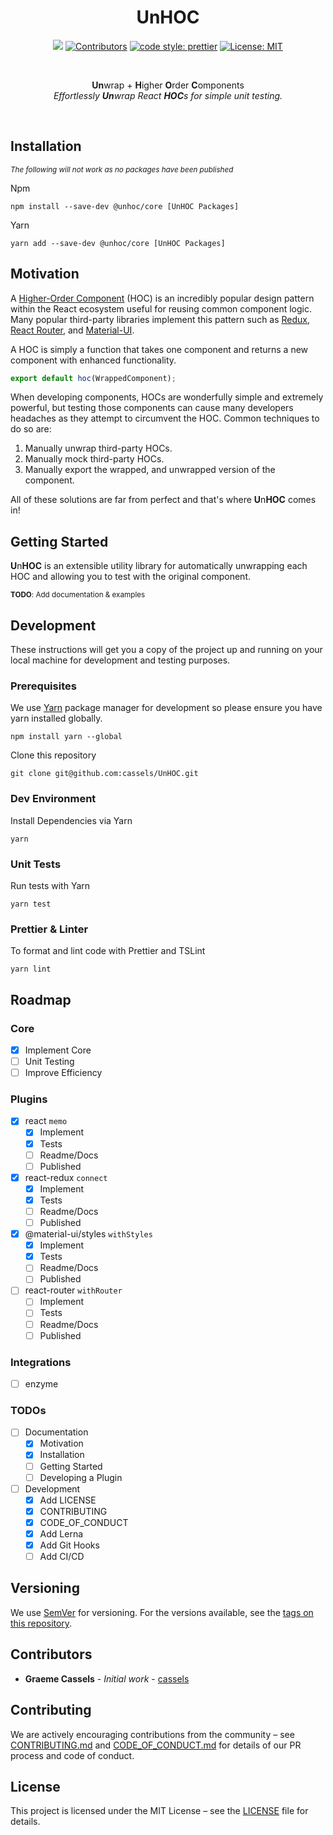 <h1 align="center">UnHOC</h1>

<div align="center">

[![](https://img.shields.io/travis/cassels/UnHOC/master.svg?style=flat-square)](https://travis-ci.org/cassels/UnHOC)
[![Contributors](https://img.shields.io/github/contributors/cassels/unhoc.svg?style=flat-square)](README.md#Contributors)
[![code style: prettier](https://img.shields.io/badge/code_style-prettier-ff69b4.svg?style=flat-square)](https://github.com/prettier/prettier)
[![License: MIT](https://img.shields.io/github/license/cassels/unhoc.svg?style=flat-square)](LICENSE)

<br>

**Un**wrap + **H**igher **O**rder **C**omponents  
_Effortlessly **Un**wrap React **HOC**s for simple unit testing._

<br>

</div>

## Installation

<sub>_The following will not work as no packages have been published_</sub>

Npm

```
npm install --save-dev @unhoc/core [UnHOC Packages]
```

Yarn

```
yarn add --save-dev @unhoc/core [UnHOC Packages]
```

## Motivation

A [Higher-Order Component](https://reactjs.org/docs/higher-order-components.html) (HOC) is an incredibly popular design pattern within the React ecosystem useful for reusing common component logic. Many popular third-party libraries implement this pattern such as [Redux](https://github.com/reduxjs/redux), [React Router](https://github.com/ReactTraining/react-router), and [Material-UI](https://github.com/mui-org/material-ui).

A HOC is simply a function that takes one component and returns a new component with enhanced functionality.

```js
export default hoc(WrappedComponent);
```

When developing components, HOCs are wonderfully simple and extremely powerful, but testing those components can cause many developers headaches as they attempt to circumvent the HOC. Common techniques to do so are:

1. Manually unwrap third-party HOCs.
2. Manually mock third-party HOCs.
3. Manually export the wrapped, and unwrapped version of the component.

All of these solutions are far from perfect and that's where **U**n**HOC** comes in!

## Getting Started

**U**n**HOC** is an extensible utility library for automatically unwrapping each HOC and allowing you to test with the original component.

<sub>**TODO**: Add documentation & examples</sub>

## Development

These instructions will get you a copy of the project up and running on your local machine for development and testing purposes.

### Prerequisites

We use [Yarn](https://yarnpkg.com/lang/en/) package manager for development so please ensure you have yarn installed globally.

```
npm install yarn --global
```

Clone this repository

```
git clone git@github.com:cassels/UnHOC.git
```

### Dev Environment

Install Dependencies via Yarn

```
yarn
```

### Unit Tests

Run tests with Yarn

```
yarn test
```

### Prettier & Linter

To format and lint code with Prettier and TSLint

```
yarn lint
```

## Roadmap

### Core

- [x] Implement Core
- [ ] Unit Testing
- [ ] Improve Efficiency

### Plugins

- [x] react `memo`
  - [x] Implement
  - [x] Tests
  - [ ] Readme/Docs
  - [ ] Published
- [x] react-redux `connect`
  - [x] Implement
  - [x] Tests
  - [ ] Readme/Docs
  - [ ] Published
- [x] @material-ui/styles `withStyles`
  - [x] Implement
  - [x] Tests
  - [ ] Readme/Docs
  - [ ] Published
- [ ] react-router `withRouter`
  - [ ] Implement
  - [ ] Tests
  - [ ] Readme/Docs
  - [ ] Published

### Integrations

- [ ] enzyme

### TODOs

- [ ] Documentation
  - [x] Motivation
  - [x] Installation
  - [ ] Getting Started
  - [ ] Developing a Plugin
- [ ] Development
  - [x] Add LICENSE
  - [x] CONTRIBUTING
  - [x] CODE_OF_CONDUCT
  - [x] Add Lerna
  - [x] Add Git Hooks
  - [ ] Add CI/CD

## Versioning

We use [SemVer](http://semver.org/) for versioning. For the versions available, see the [tags on this repository](https://github.com/cassels/unhoc/tags).

## Contributors

- **Graeme Cassels** - _Initial work_ - [cassels](https://github.com/cassels)

## Contributing

We are actively encouraging contributions from the community – see [CONTRIBUTING.md](CONTRIBUTING.md) and [CODE_OF_CONDUCT.md](CODE_OF_CONDUCT.md) for details of our PR process and code of conduct.

## License

This project is licensed under the MIT License – see the [LICENSE](LICENSE) file for details.
